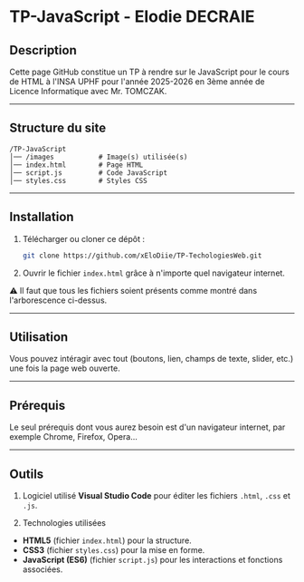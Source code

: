 # TP-JavaScript - Elodie DECRAIE

## Description
Cette page GitHub constitue un TP à rendre sur le JavaScript pour le cours de HTML à l'INSA UPHF pour l'année 2025-2026 en 3ème année de Licence Informatique avec Mr. TOMCZAK.

---

## Structure du site

```
/TP-JavaScript 
│── /images           # Image(s) utilisée(s)
│── index.html        # Page HTML
│── script.js         # Code JavaScript
│── styles.css        # Styles CSS
```

---

## Installation
1. Télécharger ou cloner ce dépôt :  
   ```bash
   git clone https://github.com/xEloDiie/TP-TechologiesWeb.git

2. Ouvrir le fichier `index.html` grâce à n'importe quel navigateur internet.
   
⚠️ Il faut que tous les fichiers soient présents comme montré dans l'arborescence ci-dessus.

---

## Utilisation
Vous pouvez intéragir avec tout (boutons, lien, champs de texte, slider, etc.) une fois la page web ouverte.

---

## Prérequis
Le seul prérequis dont vous aurez besoin est d'un navigateur internet, par exemple Chrome, Firefox, Opera...

---

## Outils
1. Logiciel utilisé
**Visual Studio Code** pour éditer les fichiers `.html`, `.css` et `.js`.

2. Technologies utilisées
- **HTML5** (fichier `index.html`) pour la structure.  
- **CSS3** (fichier `styles.css`) pour la mise en forme.  
- **JavaScript (ES6)** (fichier `script.js`) pour les interactions et fonctions associées.  
